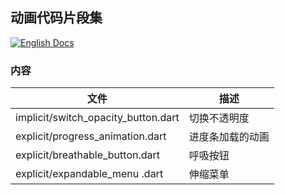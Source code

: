 ## 动画代码片段集

[![English Docs](https://img.shields.io/badge/Docs-English-green?style=flat-square)](README.md)

### 内容
| 文件          |  描述      |
|---------------|----------------------|
| implicit/switch_opacity_button.dart | 切换不透明度     |
| explicit/progress_animation.dart | 进度条加载的动画     |
| explicit/breathable_button.dart | 呼吸按钮     |
| explicit/expandable_menu .dart | 伸缩菜单      |
